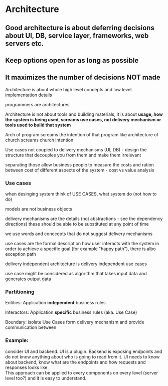 # Architecture

## Good architecture is about deferring decisions about UI, DB, service layer, frameworks, web servers etc.&#x20;

## Keep options open for as long as possible

## It maximizes the number of decisions NOT made&#x20;

Architecture is about whole high level concepts and low level implementation details

programmers are architectures

Architecture is not about tools and building materials, it is about **usage, how the system is being used,  screams use cases, not delivery mechanism or tools used to build that system**

Arch of program screams the intention of that program like architecture of church screams church intention

Use cases not coupled to delivery mechanisms (UI, DB) - design the structure that decouples you from them and make them irrelevant

separating those allow business people to measure the costs and ration between cost of different aspects of the system - cost vs value analysis

### Use cases

when desinging system think of USE CASES, what system do (not how to do)

models are not business objects

delivery mechanisms are the details (not abstractions - see the dependency directions) these should be able to be substituted at any point of time

we use words and conccepts that do not suggest delivery mechanisms

use cases are the formal description how user interacts with the system in order to achieve a specific goal (for example "happy path"), there is albo exception path

delivery independent architecture is delivery independent use cases

use case might be considered as algorithm that takes input data and generates output data

### Partitioning

Entities: Application **independent** business rules

Interactors: Application **specific** business rules (aka. Use Case)

Boundary: isolate Use Cases form delivery mechanism and provide communication between&#x20;

### Example:

consider UI and backend. UI is a plugin. Backend is exposing endpoints and do not know anything about who is going to read from it. UI needs to know about backend, know what are the endpoints and how requests and responses looks like. \
This approach can be applied to every components on every level (server level too?) and it is easy to understand.





